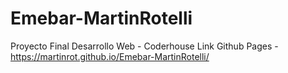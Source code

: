 # Emebar-MartinRotelli
Proyecto Final Desarrollo Web - Coderhouse
Link Github Pages - https://martinrot.github.io/Emebar-MartinRotelli/